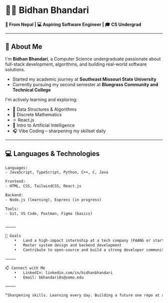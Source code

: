 

# 👨‍💻 Bidhan Bhandari

**📍 From Nepal | 💻 Aspiring Software Engineer | 🎓 CS Undergrad**

---

## 👋 About Me

I'm **Bidhan Bhandari**, a Computer Science undergraduate passionate about full-stack development, algorithms, and building real-world software solutions.  
- Started my academic journey at **Southeast Missouri State University**  
- Currently pursuing my second semester at **Bluegrass Community and Technical College**

I'm actively learning and exploring:
- 📘 Data Structures & Algorithms  
- 📐 Discrete Mathematics  
- ⚛️ React.js  
- 🤖 Intro to Artificial Intelligence  
- 🎧 Vibe Coding – sharpening my skillset daily

---

## 💻 Languages & Technologies

```txt
Languages:
- JavaScript, TypeScript, Python, C++, C, Java

Frontend:
- HTML, CSS, TailwindCSS, React.js

Backend:
- Node.js (learning), Express (in progress)

Tools:
- Git, VS Code, Postman, Figma (basics)


⸻

🚀 Goals
	•	Land a high-impact internship at a tech company (FAANG or startup)
	•	Master system design and backend development
	•	Contribute to open-source and build a strong developer community

⸻

📫 Connect with Me
	•	LinkedIn: linkedin.com/in/bidhanbhandari
	•	Email: bbhandari8s@semo.edu

⸻

“Sharpening skills. Learning every day. Building a future one repo at a time.”
